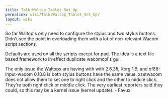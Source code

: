 ```yaml
---
title: Talk:Waltop Tablet Set Up
permalink: wiki/Talk:Waltop_Tablet_Set_Up/
layout: wiki
---
```


So far Waltop's only need to configure the stylus and two stylus
buttons. Didn't see the point in overloading them with a lot of
non-relevant Wacom script sections.

Defaults are used on all the scripts except for pad. The idea is a text
file based framework to in effect duplicate wacomcpl's gui.

The only issue the Waltops are having with with 2.6.35, Xorg 1.9, and
xf86-input-wacom 0.10.8 is both stylus buttons have the same value.
xsetwacom does not allow them to set one to right click and the other to
middle click. They're both right click or middle click. The very
earliest reporters said they could, so this may be a kernel issue
(kernel update). - Favux
